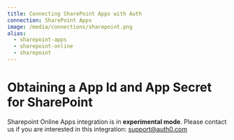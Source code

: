 ```yaml
---
title: Connecting SharePoint Apps with Auth
connection: SharePoint Apps
image: /media/connections/sharepoint.png
alias:
  - sharepoint-apps
  - sharepoint-online
  - sharepoint
---
```


# Obtaining a App Id and App Secret for SharePoint

Sharepoint Online Apps integration is in __experimental mode__. Please contact us if you are interested in this integration: [support@auth0.com](mailto://support@auth0.com)
